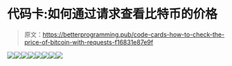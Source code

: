 # 代码卡:如何通过请求查看比特币的价格

> 原文：<https://betterprogramming.pub/code-cards-how-to-check-the-price-of-bitcoin-with-requests-f16831e87e9f>

![](img/f9f379955888cfa05beb8bb889eedb47.png)![](img/9eca3c893916b94df4d950bd29e65a48.png)![](img/ba256672ed7942ee0fa34880569f6ae8.png)![](img/1134424d67263964f871ba1cf98f57cb.png)![](img/dfa6b2dd34b1a9e42ba27a748a0fcdc5.png)![](img/2c4a5b1f7d5b481af7bee6020fbc8a7a.png)![](img/af3dd673ebbba92f5248b7e493773499.png)![](img/013cf2fa4ffa84982960746d3dc3b648.png)